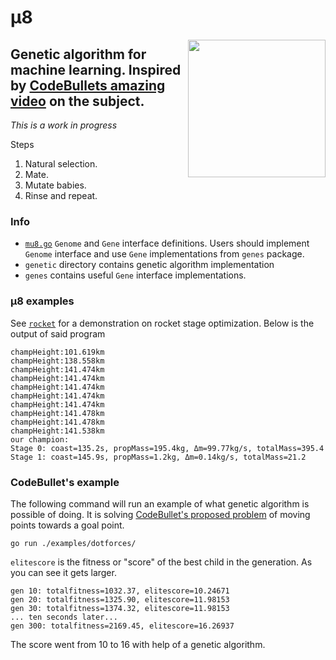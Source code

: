# μ8

<img align="right" width="220px" src="https://user-images.githubusercontent.com/26156425/147426391-509addc8-cecf-45fe-ab0f-a52a0b809bb5.png">

Genetic algorithm for machine learning. 
Inspired by [CodeBullets amazing video](https://www.youtube.com/watch?v=BOZfhUcNiqk) on the subject.
---
_This is a work in progress_

Steps
1. Natural selection.
2. Mate.
3. Mutate babies.
4. Rinse and repeat.


### Info
* [`mu8.go`](./mu8.go) `Genome` and `Gene` interface definitions. Users should implement `Genome` interface and use `Gene` implementations from `genes` package.
* `genetic` directory contains genetic algorithm implementation
* `genes` contains useful `Gene` interface implementations.

### μ8 examples
See [`rocket`](./examples/rocket/main.go) for a demonstration on rocket stage optimization. 
Below is the output of said program
```
champHeight:101.619km
champHeight:138.558km
champHeight:141.474km
champHeight:141.474km
champHeight:141.474km
champHeight:141.474km
champHeight:141.474km
champHeight:141.478km
champHeight:141.478km
champHeight:141.538km
our champion: 
Stage 0: coast=135.2s, propMass=195.4kg, Δm=99.77kg/s, totalMass=395.4
Stage 1: coast=145.9s, propMass=1.2kg, Δm=0.14kg/s, totalMass=21.2
```

### CodeBullet's example
The following command will run an example of what genetic algorithm is possible of doing.
It is solving [CodeBullet's proposed problem](https://www.youtube.com/watch?v=BOZfhUcNiqk) of moving points 
towards a goal point.
```shell
go run ./examples/dotforces/
```
`elitescore` is the fitness or "score" of the best child in the generation. As you can see it gets larger.

```
gen 10: totalfitness=1032.37, elitescore=10.24671
gen 20: totalfitness=1325.90, elitescore=11.98153
gen 30: totalfitness=1374.32, elitescore=11.98153
... ten seconds later...
gen 300: totalfitness=2169.45, elitescore=16.26937
```
The score went from 10 to 16 with help of a genetic algorithm.
